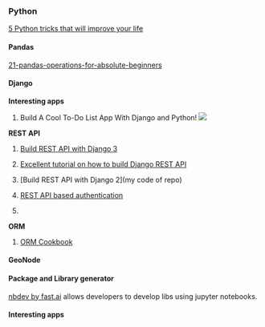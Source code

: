 

### Python
[5 Python tricks that will improve your life](https://www.youtube.com/watch?v=5tcs2qXP3Pg)

#### Pandas


[21-pandas-operations-for-absolute-beginners](https://towardsdatascience.com/21-pandas-operations-for-absolute-beginners-5653e54f4cda)

#### Django


__Interesting apps__
1. Build A Cool To-Do List App With Django and Python!
<a href='https://www.youtube.com/watch?v=fEqOW6FrokA'> <img src ='http://img.youtube.com/vi/fEqOW6FrokA/0.jpg'/></a>



__REST API__

1. [Build REST API with Django 3](https://medium.com/analytics-vidhya/build-a-django-restful-api-b7f4633d01bc)

2. [Excellent tutorial on how to build Django REST API](https://www.youtube.com/watch?v=TmsD8QExZ84)

2. [Build REST API with Django 2](my code of repo)


3. [REST API based authentication](https://simpleisbetterthancomplex.com/tutorial/2018/11/22/how-to-implement-token-authentication-using-django-rest-framework.html)

4. [](https://medium.com/@ozguryarikkas/a-guide-to-creating-an-api-endpoint-with-django-rest-framework-and-django-filters-with-postgresql-563a12b3accb)


__ORM__

1. [ORM Cookbook](https://books.agiliq.com/projects/django-orm-cookbook/en/latest/introduction.html?fbclid=IwAR3zMbeUkzv11ldp5CwWuIiGZfz_xvgscLk1Ha4fAXi1xZS1hNfI9XasROA)

#### GeoNode


#### Package and Library generator

[nbdev by fast.ai](http://nbdev.fast.ai/) allows developers to develop libs using jupyter notebooks.

#### Interesting apps
